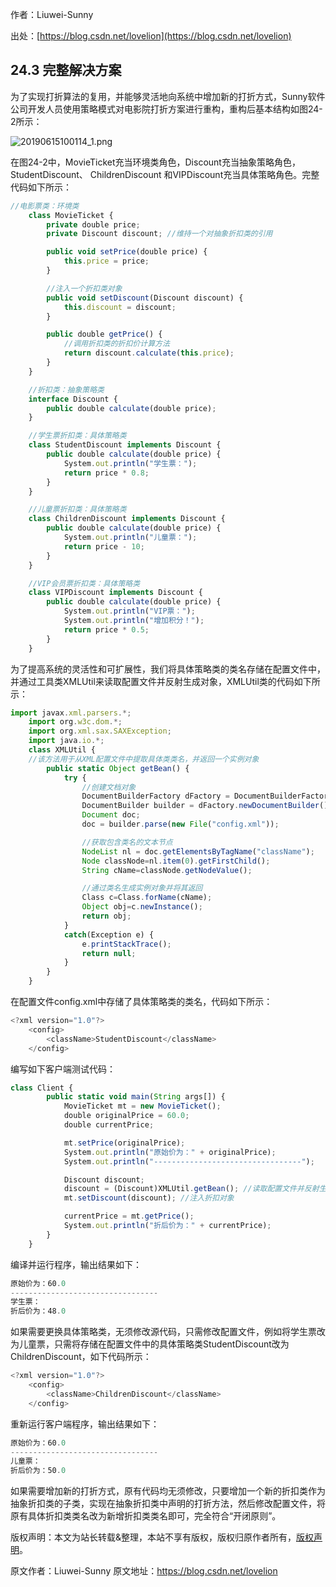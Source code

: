 

  
作者：Liuwei-Sunny

出处：[https://blog.csdn.net/lovelion](https://blog.csdn.net/lovelion)

## 24.3 完整解决方案

为了实现打折算法的复用，并能够灵活地向系统中增加新的打折方式，Sunny软件公司开发人员使用策略模式对电影院打折方案进行重构，重构后基本结构如图24-2所示：

![20190615100114_1.png](https://gitee.com/hezhiyuan007/java-study/raw/master/images/DesignMode2/f069f470-d86f-43b3-8b2b-3743f139caaa.png)

在图24-2中，MovieTicket充当环境类角色，Discount充当抽象策略角色，StudentDiscount、 ChildrenDiscount 和VIPDiscount充当具体策略角色。完整代码如下所示：

```js 
//电影票类：环境类
    class MovieTicket {
        private double price;
        private Discount discount; //维持一个对抽象折扣类的引用

        public void setPrice(double price) {
            this.price = price;
        }

        //注入一个折扣类对象
        public void setDiscount(Discount discount) {
            this.discount = discount;
        }

        public double getPrice() {
            //调用折扣类的折扣价计算方法
            return discount.calculate(this.price);
        }
    }

    //折扣类：抽象策略类
    interface Discount {
        public double calculate(double price);
    }

    //学生票折扣类：具体策略类
    class StudentDiscount implements Discount {
        public double calculate(double price) {
            System.out.println("学生票：");
            return price * 0.8;
        }
    }

    //儿童票折扣类：具体策略类
    class ChildrenDiscount implements Discount {
        public double calculate(double price) {
            System.out.println("儿童票：");
            return price - 10;
        }
    }

    //VIP会员票折扣类：具体策略类
    class VIPDiscount implements Discount {
        public double calculate(double price) {
            System.out.println("VIP票：");
            System.out.println("增加积分！");
            return price * 0.5;
        }
    }
```

为了提高系统的灵活性和可扩展性，我们将具体策略类的类名存储在配置文件中，并通过工具类XMLUtil来读取配置文件并反射生成对象，XMLUtil类的代码如下所示：


```js 
import javax.xml.parsers.*;
    import org.w3c.dom.*;
    import org.xml.sax.SAXException;
    import java.io.*;
    class XMLUtil {
    //该方法用于从XML配置文件中提取具体类类名，并返回一个实例对象
        public static Object getBean() {
            try {
                //创建文档对象
                DocumentBuilderFactory dFactory = DocumentBuilderFactory.newInstance();
                DocumentBuilder builder = dFactory.newDocumentBuilder();
                Document doc;                           
                doc = builder.parse(new File("config.xml"));

                //获取包含类名的文本节点
                NodeList nl = doc.getElementsByTagName("className");
                Node classNode=nl.item(0).getFirstChild();
                String cName=classNode.getNodeValue();

                //通过类名生成实例对象并将其返回
                Class c=Class.forName(cName);
                Object obj=c.newInstance();
                return obj;
            }   
            catch(Exception e) {
                e.printStackTrace();
                return null;
            }
        }
    }
```

在配置文件config.xml中存储了具体策略类的类名，代码如下所示：


```js 
<?xml version="1.0"?>
    <config>
        <className>StudentDiscount</className>
    </config>
```

编写如下客户端测试代码：


```js 
class Client {
        public static void main(String args[]) {
            MovieTicket mt = new MovieTicket();
            double originalPrice = 60.0;
            double currentPrice;

            mt.setPrice(originalPrice);
            System.out.println("原始价为：" + originalPrice);
            System.out.println("---------------------------------");

            Discount discount;
            discount = (Discount)XMLUtil.getBean(); //读取配置文件并反射生成具体折扣对象
            mt.setDiscount(discount); //注入折扣对象

            currentPrice = mt.getPrice();
            System.out.println("折后价为：" + currentPrice);
        }
    }
```

编译并运行程序，输出结果如下：


```js 
原始价为：60.0
---------------------------------
学生票：
折后价为：48.0
```

如果需要更换具体策略类，无须修改源代码，只需修改配置文件，例如将学生票改为儿童票，只需将存储在配置文件中的具体策略类StudentDiscount改为ChildrenDiscount，如下代码所示：


```js 
<?xml version="1.0"?>
    <config>
        <className>ChildrenDiscount</className>
    </config>
```

重新运行客户端程序，输出结果如下：


```js 
原始价为：60.0
---------------------------------
儿童票：
折后价为：50.0
```

如果需要增加新的打折方式，原有代码均无须修改，只要增加一个新的折扣类作为抽象折扣类的子类，实现在抽象折扣类中声明的打折方法，然后修改配置文件，将原有具体折扣类类名改为新增折扣类类名即可，完全符合“开闭原则”。

版权声明：本文为站长转载&整理，本站不享有版权，版权归原作者所有，[版权声明](https://gitee.com/hezhiyuan007/java-notes/raw/master/disclaimer.md)。




原文作者：Liuwei-Sunny 原文地址：https://blog.csdn.net/lovelion
